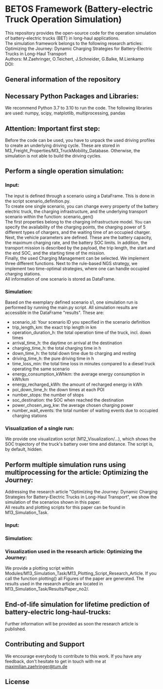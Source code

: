 # BETOS Framework (Battery-electric Truck Operation Simulation)
This repository provides the open-source code for the operation simulation of battery-electric trucks (BET) in long-haul applications.  
The simulation framework belongs to the following research articles:  
Optimizing the Journey: Dynamic Charging Strategies for Battery-Electric Trucks in Long-Haul Transport  
Authors: M.Zaehringer, O.Teichert, J.Schneider, G.Balke, M.Lienkamp  
DOI:

## General information of the repository


## Necessary Python Packages and Libraries:
We recommend Python 3.7 to 3.10 to run the code.
The following libraries are used: numpy, scipy, matplotlib, multiprocessing, pandas
## Attention: Important first step:
Before the code can be used, you have to unpack the used driving profiles to create an underlying driving cycle. These are stored in M3_Freight_Properties/M3_TruckMobility_Database. Otherwise, the simulation is not able to build the driving cycles. 

## Perform a single operation simulation:

### Input:
The input is defined through a scenario using a DataFrame. This is done in the script scenario_definition.py.  
To create one single scenario, you can change every property of the battery electric truck, the charging infrastructure, and the underlying transport scenario within the function: scenario_gen()  
The first properties belong to the charging infrastructure model. You can specify the availability of the charging points, the charging power of 5 different types of chargers, and the waiting time of an occupied charger.  
Next, the vehicle parameters are defined. These are the battery capacity, the maximum charging rate, and the battery SOC limits. 
In addition, the transport mission is described by the payload, the trip length, the start and the end SOC, and the starting time of the mission.   
Finally, the used Charging Management can be selected. We implement three different functions. Next to the rule-based NGS strategy, we implement two time-optimal strategies, where one can handle occupied charging stations.   
All information of one scenario is stored as DataFrame. 

### Simulation:
Based on the exemplary defined scenario s1, one simulation run is performed by running the main.py script.
All simulation results are accessible in the DataFrame "results". These are:
- scenario_id: Your scenario ID you specified in the scenario definition  
- trip_length_km: the exact trip length in km  
- operation_duration_h: the total operation time of the truck, incl. down times  
- arrival_time_h: the daytime on arrival at the destination  
- charging_time_h: the total charging time in h  
- down_time_h: the total down time due to charging and resting  
- driving_time_h: the pure driving time in h  
- time_loss_min: the total time loss in minutes compared to a diesel truck operating the same scenario  
- energy_consumption_kWhkm: the average energy consumption in kWh/km  
- energy_recharged_kWh: the amount of recharged energy in kWh  
- poi_down_time_h:  the down times at each POI  
- number_stops: the number of stops  
- soc_destination: the SOC when reached the destination  
- power_chosen_avg_kw: the average chosen charging power  
- number_wait_events: the total number of waiting events due to occupied charging stations  

### Visualization of a single run:
We provide one visualization script (M12_Visualization/...), which shows the SOC trajectory of the truck's battery over time and distance. 
The script is, by default, hidden.

## Perform multiple simulation runs using multiprocessing for the article: Optimizing the Journey:
Addressing the research article "Optimizing the Journey: Dynamic Charging Strategies for Battery-Electric Trucks in Long-Haul Transport", we show the simulation of the scenarios shown in this paper.  
All results and plotting scripts for this paper can be found in M13_Simulation_Task.   
### Input:

### Simulation:

### Visualization used in the research article: Optimizing the Journey:
We provide a plotting script within Modules/M13_Simulation_Task/M13_Plotting_Script_Research_Article. If you call the function plotting() all Figures of the paper are generated.  The results used in the research article are located in M13_Simulation_Task/Results/Paper_no2/.

## End-of-life simulation for lifetime prediction of battery-electric long-haul-trucks:
Further information will be provided as soon the research article is published.  
## Contributing and Support
We encourage everybody to contribute to this work. If you have any feedback, don't hesitate to get in touch with me at maximilian.zaehringer@tum.de
## License

